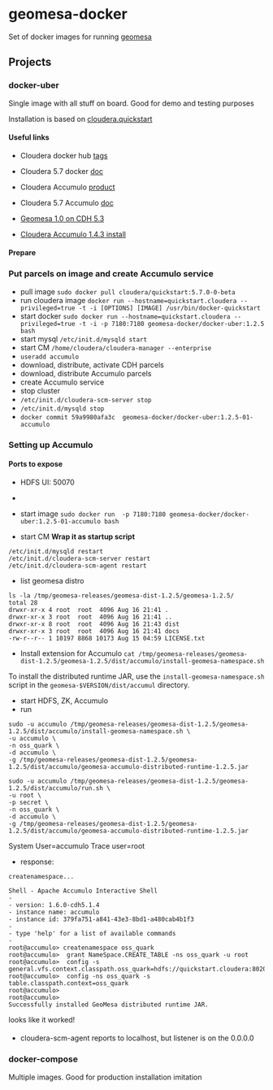 # geomesa-docker
Set of docker images for running [geomesa](http://www.geomesa.org/)

## Projects

### docker-uber
Single image with all stuff on board. Good for demo and testing purposes

Installation is based on [cloudera.quickstart](https://hub.docker.com/r/cloudera/quickstart/)

#### Useful links 
* Cloudera docker hub [tags](https://hub.docker.com/r/cloudera/quickstart/tags/) 

* Cloudera 5.7 docker [doc](http://www.cloudera.com/documentation/enterprise/5-7-x/topics/quickstart_docker_container.html)

* Cloudera Accumulo [product](https://www.cloudera.com/products/apache-hadoop/apache-accumulo.html)

* Cloudera 5.7 Accumulo [doc](http://www.cloudera.com/documentation/enterprise/5-7-x/topics/cm_props_cdh570_accumulo16.html#concept_5.7.x_accumulo16propertiesincdh570_props)

* [Geomesa 1.0 on CDH 5.3](https://gist.github.com/mikeatlas/0940cfc9a8367459a900)

* [Cloudera Accumulo 1.4.3 install](http://www.cloudera.com/documentation/archive/accumulo/1-4-3/PDF/Apache-Accumulo-Installation-Guide.pdf)

#### Prepare

### Put parcels on image and create Accumulo service 

* pull image `sudo docker pull cloudera/quickstart:5.7.0-0-beta`
* run cloudera image `docker run --hostname=quickstart.cloudera --privileged=true -t -i [OPTIONS] [IMAGE] /usr/bin/docker-quickstart` 
* start docker `sudo docker run --hostname=quickstart.cloudera --privileged=true -t -i -p 7180:7180 geomesa-docker/docker-uber:1.2.5 bash`
* start mysql `/etc/init.d/mysqld start`
* start CM `/home/cloudera/cloudera-manager --enterprise`
* `useradd accumulo`
* download, distribute, activate CDH parcels
* download, distribute Accumulo parcels
* create Accumulo service
* stop cluster
* `/etc/init.d/cloudera-scm-server stop`
* `/etc/init.d/mysqld stop`
* `docker commit 59a9980afa3c  geomesa-docker/docker-uber:1.2.5-01-accumulo`

### Setting up Accumulo

#### Ports to expose
* HDFS UI: 50070
* 

* start image `sudo docker run  -p 7180:7180 geomesa-docker/docker-uber:1.2.5-01-accumulo bash`

* start CM **Wrap it as startup script**
```
/etc/init.d/mysqld restart
/etc/init.d/cloudera-scm-server restart
/etc/init.d/cloudera-scm-agent restart
```
* list geomesa distro
```
ls -la /tmp/geomesa-releases/geomesa-dist-1.2.5/geomesa-1.2.5/
total 28
drwxr-xr-x 4 root  root  4096 Aug 16 21:41 .
drwxr-xr-x 3 root  root  4096 Aug 16 21:41 ..
drwxr-xr-x 8 root  root  4096 Aug 16 21:43 dist
drwxr-xr-x 3 root  root  4096 Aug 16 21:41 docs
-rw-r--r-- 1 10197 8868 10173 Aug 15 04:59 LICENSE.txt
```

* Install extension for Accumulo
`cat /tmp/geomesa-releases/geomesa-dist-1.2.5/geomesa-1.2.5/dist/accumulo/install-geomesa-namespace.sh`

To install the distributed runtime JAR, use the `install-geomesa-namespace.sh` script in the `geomesa-$VERSION/dist/accumul` directory.

* start HDFS, ZK, Accumulo
* run 
```
sudo -u accumulo /tmp/geomesa-releases/geomesa-dist-1.2.5/geomesa-1.2.5/dist/accumulo/install-geomesa-namespace.sh \
-u accumulo \
-n oss_quark \
-d accumulo \
-g /tmp/geomesa-releases/geomesa-dist-1.2.5/geomesa-1.2.5/dist/accumulo/geomesa-accumulo-distributed-runtime-1.2.5.jar 
``` 

```
sudo -u accumulo /tmp/geomesa-releases/geomesa-dist-1.2.5/geomesa-1.2.5/dist/accumulo/run.sh \
-u root \
-p secret \
-n oss_quark \
-d accumulo \
-g /tmp/geomesa-releases/geomesa-dist-1.2.5/geomesa-1.2.5/dist/accumulo/geomesa-accumulo-distributed-runtime-1.2.5.jar 
``` 

System User=accumulo
Trace user=root

* response:
```
createnamespace... 

Shell - Apache Accumulo Interactive Shell
- 
- version: 1.6.0-cdh5.1.4
- instance name: accumulo
- instance id: 379fa751-a841-43e3-8bd1-a480cab4b1f3
- 
- type 'help' for a list of available commands
- 
root@accumulo> createnamespace oss_quark
root@accumulo>  grant NameSpace.CREATE_TABLE -ns oss_quark -u root
root@accumulo>  config -s general.vfs.context.classpath.oss_quark=hdfs://quickstart.cloudera:8020accumulo/oss_quark/.*.jar
root@accumulo>  config -ns oss_quark -s table.classpath.context=oss_quark
root@accumulo> 
root@accumulo> 
Successfully installed GeoMesa distributed runtime JAR.
```
looks like it worked!


#### 
* cloudera-scm-agent reports to localhost, but listener is on the 0.0.0.0 
 
### docker-compose
Multiple images. Good for production installation imitation